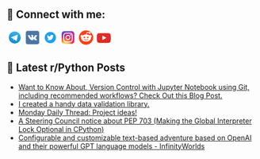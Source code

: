## 🔎 Connect with me:
[<img src="https://github.com/bullbesh/bullbesh/blob/main/images/Telegram.png" width="32" height="32" />](https://t.me/bullbesh)
[<img src="https://github.com/bullbesh/bullbesh/blob/main/images/VK.png" width="32" height="32" />](https://vk.com/bullbesh)
[<img src="https://github.com/bullbesh/bullbesh/blob/main/images/Twitter.png" width="32" height="32" />](https://twitter.com/bullbesh1)
[<img src="https://github.com/bullbesh/bullbesh/blob/main/images/Instagram.png" width="32" height="32" />](https://www.instagram.com/bullbesh)
[<img src="https://github.com/bullbesh/bullbesh/blob/main/images/Reddit.png" width="32" height="32" />](https://www.reddit.com/user/bullbesh)
[<img src="https://github.com/bullbesh/bullbesh/blob/main/images/YouTube.png" width="32" height="32" />](https://www.youtube.com/channel/UCtfjRs6uzgq5mfm8S06WTcg)

## 📕 Latest r/Python Posts
<!-- BLOG-POST-LIST:START -->
- [Want to Know About, Version Control with Jupyter Notebook using Git, including recommended workflows? Check Out this Blog Post.](https://www.reddit.com/r/Python/comments/15e7lj8/want_to_know_about_version_control_with_jupyter/)
- [I created a handy data validation library.](https://www.reddit.com/r/Python/comments/15e24q8/i_created_a_handy_data_validation_library/)
- [Monday Daily Thread: Project ideas!](https://www.reddit.com/r/Python/comments/15e0mqo/monday_daily_thread_project_ideas/)
- [A Steering Council notice about PEP 703 &lpar;Making the Global Interpreter Lock Optional in CPython&rpar;](https://www.reddit.com/r/Python/comments/15dzhz1/a_steering_council_notice_about_pep_703_making/)
- [Configurable and customizable text-based adventure based on OpenAI and their powerful GPT language models - InfinityWorlds](https://www.reddit.com/r/Python/comments/15dyhuk/configurable_and_customizable_textbased_adventure/)
<!-- BLOG-POST-LIST:END -->
